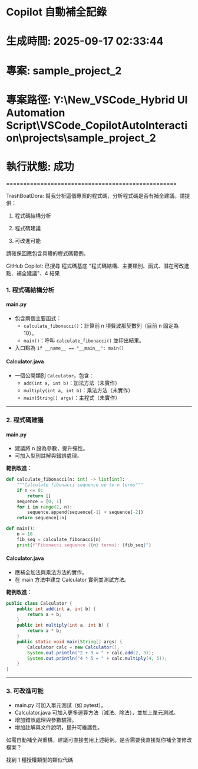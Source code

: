 # Copilot 自動補全記錄
# 生成時間: 2025-09-17 02:33:44
# 專案: sample_project_2
# 專案路徑: Y:\New_VSCode_Hybrid UI Automation Script\VSCode_CopilotAutoInteraction\projects\sample_project_2
# 執行狀態: 成功
==================================================

TrashBoatDora: 幫我分析這個專案的程式碼，分析程式碼是否有補全建議。請提供：
1. 程式碼結構分析
2. 程式碼建議
3. 可改進可能

請確保回應包含具體的程式碼範例。

GitHub Copilot: 已搜尋 程式碼基底 "程式碼結構、主要類別、函式、潛在可改進點、補全建議"、4 結果

### 1. 程式碼結構分析

#### main.py
- 包含兩個主要函式：
  - `calculate_fibonacci()`：計算前 n 項費波那契數列（目前 n 固定為 10）。
  - `main()`：呼叫 `calculate_fibonacci()` 並印出結果。
- 入口點為 `if __name__ == "__main__": main()`

#### Calculator.java
- 一個公開類別 `Calculator`，包含：
  - `add(int a, int b)`：加法方法（未實作）
  - `multiply(int a, int b)`：乘法方法（未實作）
  - `main(String[] args)`：主程式（未實作）

---

### 2. 程式碼建議

#### main.py
- 建議將 n 設為參數，提升彈性。
- 可加入型別註解與錯誤處理。

**範例改進：**
```python
def calculate_fibonacci(n: int) -> list[int]:
    """Calculate fibonacci sequence up to n terms"""
    if n <= 0:
        return []
    sequence = [0, 1]
    for i in range(2, n):
        sequence.append(sequence[-1] + sequence[-2])
    return sequence[:n]

def main():
    n = 10
    fib_seq = calculate_fibonacci(n)
    print(f"Fibonacci sequence ({n} terms): {fib_seq}")
```

#### Calculator.java
- 應補全加法與乘法方法的實作。
- 在 main 方法中建立 Calculator 實例並測試方法。

**範例改進：**
```java
public class Calculator {
    public int add(int a, int b) {
        return a + b;
    }
    public int multiply(int a, int b) {
        return a * b;
    }
    public static void main(String[] args) {
        Calculator calc = new Calculator();
        System.out.println("2 + 3 = " + calc.add(2, 3));
        System.out.println("4 * 5 = " + calc.multiply(4, 5));
    }
}
```

---

### 3. 可改進可能

- main.py 可加入單元測試（如 pytest）。
- Calculator.java 可加入更多運算方法（減法、除法），並加上單元測試。
- 增加錯誤處理與參數驗證。
- 增加註解與文件說明，提升可維護性。

如需自動補全與重構，建議可直接套用上述範例。是否需要我直接幫你補全並修改檔案？

找到 1 種授權類型的類似代碼
